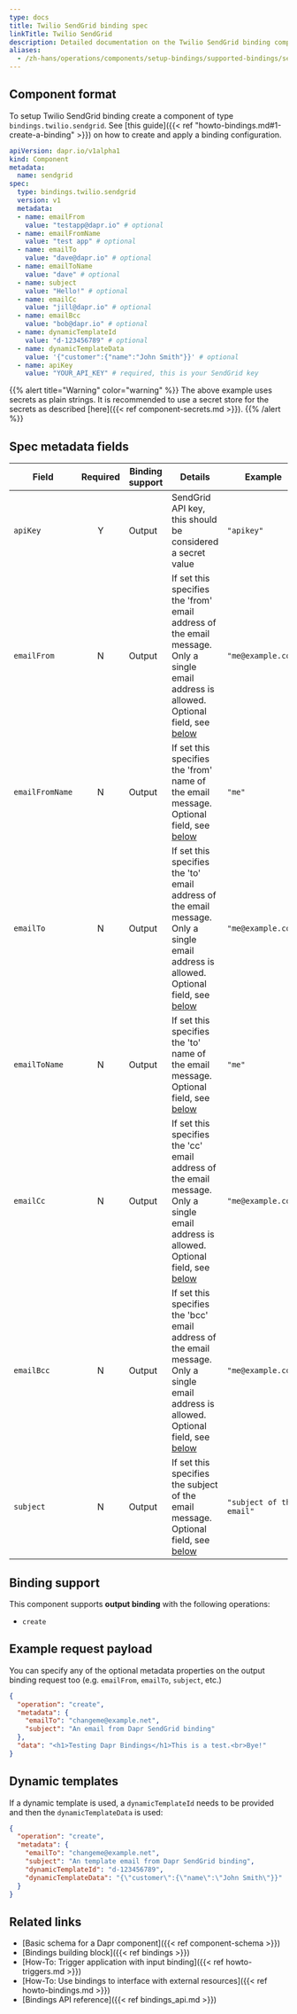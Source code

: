 ```yaml
---
type: docs
title: Twilio SendGrid binding spec
linkTitle: Twilio SendGrid
description: Detailed documentation on the Twilio SendGrid binding component
aliases:
  - /zh-hans/operations/components/setup-bindings/supported-bindings/sendgrid/
---
```


## Component format

To setup Twilio SendGrid binding create a component of type `bindings.twilio.sendgrid`. See [this guide]({{< ref "howto-bindings.md#1-create-a-binding" >}}) on how to create and apply a binding configuration.

```yaml
apiVersion: dapr.io/v1alpha1
kind: Component
metadata:
  name: sendgrid
spec:
  type: bindings.twilio.sendgrid
  version: v1
  metadata:
  - name: emailFrom
    value: "testapp@dapr.io" # optional
  - name: emailFromName
    value: "test app" # optional
  - name: emailTo
    value: "dave@dapr.io" # optional
  - name: emailToName
    value: "dave" # optional
  - name: subject
    value: "Hello!" # optional
  - name: emailCc
    value: "jill@dapr.io" # optional
  - name: emailBcc
    value: "bob@dapr.io" # optional
  - name: dynamicTemplateId
    value: "d-123456789" # optional
  - name: dynamicTemplateData
    value: '{"customer":{"name":"John Smith"}}' # optional
  - name: apiKey
    value: "YOUR_API_KEY" # required, this is your SendGrid key
```

{{% alert title="Warning" color="warning" %}}
The above example uses secrets as plain strings. It is recommended to use a secret store for the secrets as described [here]({{< ref component-secrets.md >}}).
{{% /alert %}}

## Spec metadata fields

| Field           | Required | Binding support | Details                                                                                                                                                            | Example                  |
| --------------- | :------: | --------------- | ------------------------------------------------------------------------------------------------------------------------------------------------------------------ | ------------------------ |
| `apiKey`        |     Y    | Output          | SendGrid API key, this should be considered a secret value                                                                                                         | `"apikey"`               |
| `emailFrom`     |     N    | Output          | If set this specifies the 'from' email address of the email message. Only a single email address is allowed. Optional field, see [below](#example-request-payload) | `"me@example.com"`       |
| `emailFromName` |     N    | Output          | If set this specifies the 'from' name of the email message. Optional field, see [below](#example-request-payload)                                                  | `"me"`                   |
| `emailTo`       |     N    | Output          | If set this specifies the 'to' email address of the email message. Only a single email address is allowed. Optional field, see [below](#example-request-payload)   | `"me@example.com"`       |
| `emailToName`   |     N    | Output          | If set this specifies the 'to' name of the email message. Optional field, see [below](#example-request-payload)                                                    | `"me"`                   |
| `emailCc`       |     N    | Output          | If set this specifies the 'cc' email address of the email message. Only a single email address is allowed. Optional field, see [below](#example-request-payload)   | `"me@example.com"`       |
| `emailBcc`      |     N    | Output          | If set this specifies the 'bcc' email address of the email message. Only a single email address is allowed. Optional field, see [below](#example-request-payload)  | `"me@example.com"`       |
| `subject`       |     N    | Output          | If set this specifies the subject of the email message. Optional field, see [below](#example-request-payload)                                                      | `"subject of the email"` |

## Binding support

This component supports **output binding** with the following operations:

- `create`

## Example request payload

You can specify any of the optional metadata properties on the output binding request too (e.g. `emailFrom`, `emailTo`, `subject`, etc.)

```json
{
  "operation": "create",
  "metadata": {
    "emailTo": "changeme@example.net",
    "subject": "An email from Dapr SendGrid binding"
  },
  "data": "<h1>Testing Dapr Bindings</h1>This is a test.<br>Bye!"
}
```

## Dynamic templates

If a dynamic template is used, a `dynamicTemplateId` needs to be provided and then the `dynamicTemplateData` is used:

```json
{
  "operation": "create",
  "metadata": {
    "emailTo": "changeme@example.net",
    "subject": "An template email from Dapr SendGrid binding",
    "dynamicTemplateId": "d-123456789",
    "dynamicTemplateData": "{\"customer\":{\"name\":\"John Smith\"}}"
  }
}
```

## Related links

- [Basic schema for a Dapr component]({{< ref component-schema >}})
- [Bindings building block]({{< ref bindings >}})
- [How-To: Trigger application with input binding]({{< ref howto-triggers.md >}})
- [How-To: Use bindings to interface with external resources]({{< ref howto-bindings.md >}})
- [Bindings API reference]({{< ref bindings_api.md >}})
